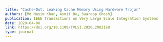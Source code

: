 ```yaml
---
title: "Cache-Out: Leaking Cache Memory Using Hardware Trojan"
authors: [Md Nasim Khan, Asmit De, Swaroop Ghosh]
publication: IEEE Transactions on Very Large Scale Integration Systems (TVLSI)
date: 2020-04-08
link: https://doi.org/10.1109/TVLSI.2020.2982188
type: journal
---
```

